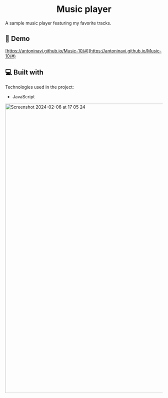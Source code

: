 <h1 align="center" id="title">Music player</h1>

<p id="description">A sample music player featuring my favorite tracks.</p>

<h2>🚀 Demo</h2>

[https://antoninavi.github.io/Music-10/#](https://antoninavi.github.io/Music-10/#)

<h2>💻 Built with</h2>

Technologies used in the project:

*   JavaScript
  
<img width="927" alt="Screenshot 2024-02-06 at 17 05 24" src="https://github.com/AntoninaVi/Music-10/assets/68278960/9b5d9c31-ea0a-4080-906f-a0ed87033e2a">
